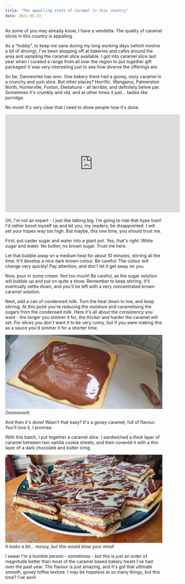 ```yaml
---
title: "The appalling state of Caramel in this country"
date: 2021-05-23
---
```


As some of you may already know, I have a vendetta: The quality of caramel slices in this country is appalling.

As a “hobby”, to keep me sane during my long working days (which involve a lot of driving), I've been stopping off at bakeries and cafes around the area and sampling the caramel slice available. I got into caramel slice last year when I curated a range from all over the region to put together gift packages! It was very interesting just to see how diverse the offerings are.

So far, Dannevirke has won. One bakery there had a gooey, oozy caramel in a crunchy and yum slice. But other places? Horrific. Wanganui, Palmerston North, Hunterville, Foxton, Eketahuna - all terrible, and definitely below par. Sometimes it's crumbly and old, and at other times it just… tastes like porridge.

No more! It's very clear that I need to show people how it's done.

<iframe width="560" height="315" src="https://www.youtube.com/watch?v=videoseries?list=PL108VewJBdOA_OfLkchSuUgJumDqZTGPe" title="YouTube video player" frameborder="0" allow="accelerometer; autoplay; clipboard-write; encrypted-media; gyroscope; picture-in-picture" allowfullscreen></iframe>

Oh, I'm not an expert - I just like talking big. I'm going to ride that hype train! I'd rather boost myself up and let you, my readers, be disappointed. I will set your hopes way too high. But maybe, this one time, you should trust me.

First, put caster sugar and water into a giant pot. Yes, that's right: White sugar and water. No butter, no brown sugar. Trust me here.

Let that bubble away on a medium heat for about 10 minutes, stirring all the time. It'll develop a nice dark brown colour. Be careful: The colour will change very quickly! Pay attention, and don't let it get away on you.

Now, pour in some cream. Not too much! Be careful, as the sugar solution will bubble up and put on quite a show. Remember to keep stirring. It'll eventually settle down, and you'll be left with a very concentrated brown caramel solution.

Next, add a can of condensed milk. Turn the heat down to low, and keep stirring. At this point you're reducing the moisture and caramelising the sugars from the condensed milk. Here it's all about the consistency you want - the longer you simmer it for, the thicker and harder the caramel will set. For slices you don't want it to be very runny, but if you were making this as a sauce you'd simmer it for a shorter time.

![Caramel.](../../assets/images/blog/caramel.jpg)
_Ooooooooh._

And then it's done! Wasn't that easy? It's a gooey caramel, full of flavour. You'll love it, I promise.

With this batch, I put together a caramel slice. I sandwiched a thick layer of caramel between two vanilla cookie sheets, and then covered it with a thin layer of a dark chocolate and butter icing.

![Caramel.](../../assets/images/blog/slice.jpg)
_It looks a bit... messy, but this would blow your mind!_

I swear I'm a humble person - sometimes - but this is just an order of magnitude better than most of the caramel based bakery treats I've had over the past year. The flavour is just amazing, and it's got that ultimate smooth, gooey toffee texture. I may be hopeless at so many things, but this time? I've won!

